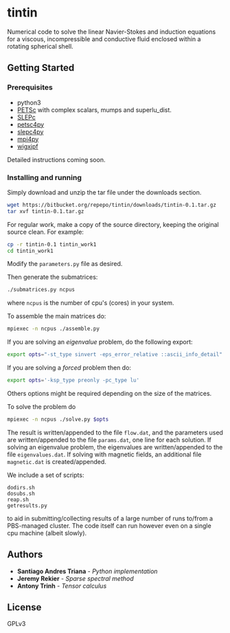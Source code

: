 # tintin

Numerical code to solve the linear Navier-Stokes and induction equations for a viscous, incompressible and conductive fluid enclosed within a rotating spherical shell. 

## Getting Started

### Prerequisites

* python3
* [PETSc](https://www.mcs.anl.gov/petsc/) with complex scalars, mumps and superlu_dist.
* [SLEPc](http://slepc.upv.es/)
* [petsc4py](https://bitbucket.org/petsc/petsc4py/src/master/)
* [slepc4py](https://bitbucket.org/slepc/slepc4py/src/master/)
* [mpi4py](https://bitbucket.org/mpi4py/mpi4py/src/master/)
* [wigxjpf](http://fy.chalmers.se/subatom/wigxjpf/)

Detailed instructions coming soon.

### Installing and running

Simply download and unzip the tar file under the downloads section.

```sh
wget https://bitbucket.org/repepo/tintin/downloads/tintin-0.1.tar.gz
tar xvf tintin-0.1.tar.gz
```
For regular work, make a copy of the source directory, keeping the original source clean. For example:

```sh
cp -r tintin-0.1 tintin_work1
cd tintin_work1
```

Modify the `parameters.py` file as desired.

Then generate the submatrices:
```sh
./submatrices.py ncpus
```
where `ncpus` is the number of cpu's (cores) in your system.

To assemble the main matrices do:
```sh
mpiexec -n ncpus ./assemble.py
```

If you are solving an *eigenvalue* problem, do the following export:
```sh
export opts="-st_type sinvert -eps_error_relative ::ascii_info_detail"
```

If you are solving a *forced* problem then do:
```sh
export opts='-ksp_type preonly -pc_type lu'
```
Others options might be required depending on the size of the matrices.


To solve the problem do
```sh
mpiexec -n ncpus ./solve.py $opts
```

The result is written/appended to the file `flow.dat`, and the parameters used are written/appended to the file `params.dat`, one line for each solution. If solving an eigenvalue problem, the eigenvalues are written/appended to the file `eigenvalues.dat`. If solving with magnetic fields, an additional file `magnetic.dat` is created/appended. 

We include a set of scripts:
```
dodirs.sh
dosubs.sh
reap.sh
getresults.py
```
to aid in submitting/collecting results of a large number of runs to/from a PBS-managed cluster. The code itself can run however even on a single cpu machine (albeit slowly). 

## Authors

* **Santiago Andres Triana** - *Python implementation*
* **Jeremy Rekier** - *Sparse spectral method*
* **Antony Trinh** - *Tensor calculus*

## License

GPLv3

